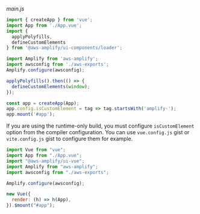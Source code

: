 _main.js_

<amplify-block-switcher>
<amplify-block name="Vue 3">

```js
import { createApp } from 'vue';
import App from './App.vue';
import { 
  applyPolyfills,
  defineCustomElements
} from '@aws-amplify/ui-components/loader';

import Amplify from 'aws-amplify';
import awsconfig from './aws-exports';
Amplify.configure(awsconfig);

applyPolyfills().then(() => {
  defineCustomElements(window);
});

const app = createApp(App);
app.config.isCustomElement = tag => tag.startsWith('amplify-');
app.mount('#app');
```

<amplify-callout warning>

If you are using the runtime-only build, you must configure `isCustomElement` option from the compiler configuration. You can use <amplify-external-link href="https://gist.github.com/wlee221/3d47f9598d5ad85bfa7a138bad112c3c"><code>vue.config.js</code></amplify-external-link> gist or <amplify-external-link href="https://gist.github.com/wlee221/3d47f9598d5ad85bfa7a138bad112c3c"><code>vite.config.js</code></amplify-external-link> gist to configure them for example. 

</amplify-callout>

</amplify-block>
<amplify-block name="Vue 2">

```js
import Vue from "vue";
import App from "./App.vue";
import "@aws-amplify/ui-vue";
import Amplify from "aws-amplify";
import awsconfig from "./aws-exports";

Amplify.configure(awsconfig);

new Vue({
  render: (h) => h(App),
}).$mount("#app");
```

</amplify-block>
</amplify-block-switcher>

